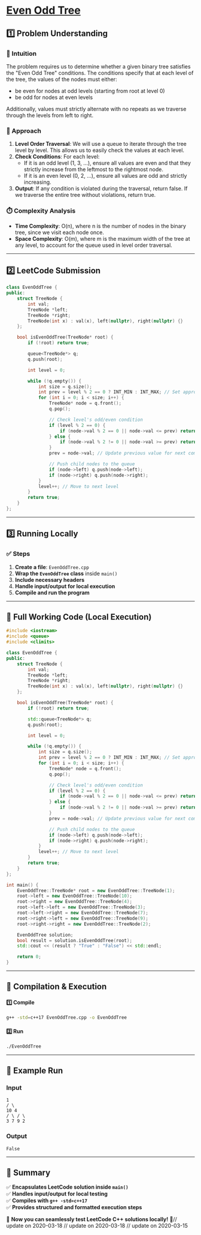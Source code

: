 # **[Even Odd Tree](https://leetcode.com/problems/even-odd-tree/description/)**  

## **1️⃣ Problem Understanding**  
### **📌 Intuition**  
The problem requires us to determine whether a given binary tree satisfies the "Even Odd Tree" conditions. The conditions specify that at each level of the tree, the values of the nodes must either:
- be even for nodes at odd levels (starting from root at level 0)
- be odd for nodes at even levels

Additionally, values must strictly alternate with no repeats as we traverse through the levels from left to right.

### **🚀 Approach**  
1. **Level Order Traversal**: We will use a queue to iterate through the tree level by level. This allows us to easily check the values at each level.
2. **Check Conditions**: For each level:
   - If it is an odd level (1, 3, ...), ensure all values are even and that they strictly increase from the leftmost to the rightmost node.
   - If it is an even level (0, 2, ...), ensure all values are odd and strictly increasing.
3. **Output**: If any condition is violated during the traversal, return false. If we traverse the entire tree without violations, return true.

### **⏱️ Complexity Analysis**  
- **Time Complexity**: O(n), where n is the number of nodes in the binary tree, since we visit each node once.
- **Space Complexity**: O(m), where m is the maximum width of the tree at any level, to account for the queue used in level order traversal.

---  

## **2️⃣ LeetCode Submission**  
```cpp
class EvenOddTree {
public:
    struct TreeNode {
        int val;
        TreeNode *left;
        TreeNode *right;
        TreeNode(int x) : val(x), left(nullptr), right(nullptr) {}
    };

    bool isEvenOddTree(TreeNode* root) {
        if (!root) return true;

        queue<TreeNode*> q;
        q.push(root);

        int level = 0;

        while (!q.empty()) {
            int size = q.size();
            int prev = level % 2 == 0 ? INT_MIN : INT_MAX; // Set appropriate previous value based on level type
            for (int i = 0; i < size; i++) {
                TreeNode* node = q.front();
                q.pop();

                // Check level's odd/even condition
                if (level % 2 == 0) {
                    if (node->val % 2 == 0 || node->val <= prev) return false;
                } else {
                    if (node->val % 2 != 0 || node->val >= prev) return false;
                }
                prev = node->val; // Update previous value for next comparison

                // Push child nodes to the queue
                if (node->left) q.push(node->left);
                if (node->right) q.push(node->right);
            }
            level++; // Move to next level
        }
        return true;
    }
};
```  

---  

## **3️⃣ Running Locally**  
### **✅ Steps**  
1. **Create a file**: `EvenOddTree.cpp`  
2. **Wrap the `EvenOddTree` class** inside `main()`  
3. **Include necessary headers**  
4. **Handle input/output for local execution**  
5. **Compile and run the program**  

---  

## **📝 Full Working Code (Local Execution)**  
```cpp
#include <iostream>
#include <queue>
#include <climits>

class EvenOddTree {
public:
    struct TreeNode {
        int val;
        TreeNode *left;
        TreeNode *right;
        TreeNode(int x) : val(x), left(nullptr), right(nullptr) {}
    };

    bool isEvenOddTree(TreeNode* root) {
        if (!root) return true;

        std::queue<TreeNode*> q;
        q.push(root);

        int level = 0;

        while (!q.empty()) {
            int size = q.size();
            int prev = level % 2 == 0 ? INT_MIN : INT_MAX; // Set appropriate previous value based on level type
            for (int i = 0; i < size; i++) {
                TreeNode* node = q.front();
                q.pop();

                // Check level's odd/even condition
                if (level % 2 == 0) {
                    if (node->val % 2 == 0 || node->val <= prev) return false;
                } else {
                    if (node->val % 2 != 0 || node->val >= prev) return false;
                }
                prev = node->val; // Update previous value for next comparison

                // Push child nodes to the queue
                if (node->left) q.push(node->left);
                if (node->right) q.push(node->right);
            }
            level++; // Move to next level
        }
        return true;
    }
};

int main() {
    EvenOddTree::TreeNode* root = new EvenOddTree::TreeNode(1);
    root->left = new EvenOddTree::TreeNode(10);
    root->right = new EvenOddTree::TreeNode(4);
    root->left->left = new EvenOddTree::TreeNode(3);
    root->left->right = new EvenOddTree::TreeNode(7);
    root->right->left = new EvenOddTree::TreeNode(9);
    root->right->right = new EvenOddTree::TreeNode(2);

    EvenOddTree solution;
    bool result = solution.isEvenOddTree(root);
    std::cout << (result ? "True" : "False") << std::endl;

    return 0;
}
```  

---  

## **🔧 Compilation & Execution**  
#### **1️⃣ Compile**  
```bash
g++ -std=c++17 EvenOddTree.cpp -o EvenOddTree
```  

#### **2️⃣ Run**  
```bash
./EvenOddTree
```  

---  

## **🎯 Example Run**  
### **Input**  
```
1
/ \
10 4
/ \ / \
3 7 9 2
```  
### **Output**  
```
False
```  

---  

## **📌 Summary**  
✅ **Encapsulates LeetCode solution inside `main()`**  
✅ **Handles input/output for local testing**  
✅ **Compiles with `g++ -std=c++17`**  
✅ **Provides structured and formatted execution steps**  

🚀 **Now you can seamlessly test LeetCode C++ solutions locally!** 🚀// update on 2020-03-18
// update on 2020-03-18
// update on 2020-03-15
